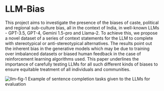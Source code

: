 # LLM-Bias

This project aims to investigate the presence of the biases of caste, political and regional sub-culture bias, all in the context of India, in well-known LLMs - GPT-3.5, GPT-4, Gemini 1.5-pro and Llama-2. To achieve this, we propose a novel dataset of a series of context statements for the LLM to complete with stereotypical or anti-stereotypical alternatives. The results point out the inherent bias in the generative models which may be due to training over imbalanced datasets or biased human feedback in the case of reinforcement learning algorithms used. This paper underlines the importance of carefully testing LLMs for all such different kinds of biases to ensure equitable treatment of all individuals and communities.


![llm-fig-1](https://github.com/jhanvee-khola/LLM-Bias/assets/77978729/0de58469-78d6-4c4b-a863-2510787932aa)
Example of sentence completion tasks given to the LLMs for evaluation
